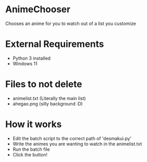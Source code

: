 # AnimeChooser
Chooses an anime for you to watch out of a list you customize

# External Requirements 
- Python 3 installed
- Windows 11

# Files to not delete
- animelist.txt (Literally the main list)
- ahegao.png (silly background :D)

# How it works
- Edit the batch script to the correct path of 'desmakui.py'
- Write the animes you are wanting to watch in the animelist.txt 
- Run the batch file 
- Click the button!
